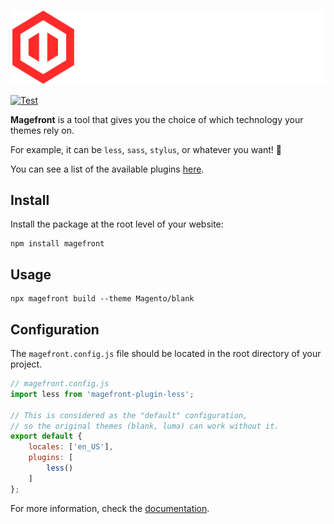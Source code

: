 ![Magefront](docs/images/magefront-logo-title.svg)

[![Test](https://github.com/ubermanu/magefront/actions/workflows/test.yml/badge.svg)](https://github.com/ubermanu/magefront/actions/workflows/test.yml)

**Magefront** is a tool that gives you the choice of which technology your themes rely on.

For example, it can be `less`, `sass`, `stylus`, or whatever you want! 🚀

You can see a list of the available plugins [here](plugins).

## Install

Install the package at the root level of your website:

    npm install magefront

## Usage

    npx magefront build --theme Magento/blank

## Configuration

The `magefront.config.js` file should be located in the root directory of your project.

```js
// magefront.config.js
import less from 'magefront-plugin-less';

// This is considered as the "default" configuration,
// so the original themes (blank, luma) can work without it.
export default {
    locales: ['en_US'],
    plugins: [
        less()
    ]
};
```

For more information, check the [documentation](https://ubermanu.github.io/magefront/).
